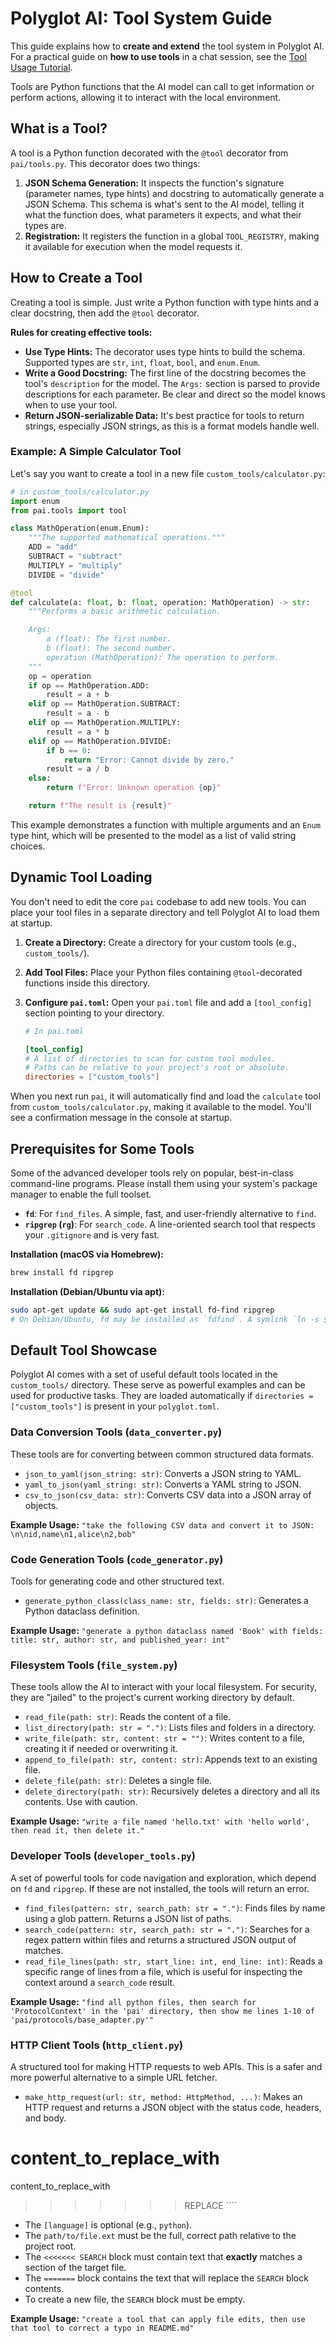 # Polyglot AI: Tool System Guide

This guide explains how to **create and extend** the tool system in Polyglot AI. For a practical guide on **how to use tools** in a chat session, see the [Tool Usage Tutorial](./TOOL_TUTORIAL.md).

Tools are Python functions that the AI model can call to get information or perform actions, allowing it to interact with the local environment.

## What is a Tool?

A tool is a Python function decorated with the `@tool` decorator from `pai/tools.py`. This decorator does two things:

1.  **JSON Schema Generation:** It inspects the function's signature (parameter names, type hints) and docstring to automatically generate a JSON Schema. This schema is what's sent to the AI model, telling it what the function does, what parameters it expects, and what their types are.
2.  **Registration:** It registers the function in a global `TOOL_REGISTRY`, making it available for execution when the model requests it.

## How to Create a Tool

Creating a tool is simple. Just write a Python function with type hints and a clear docstring, then add the `@tool` decorator.

**Rules for creating effective tools:**
*   **Use Type Hints:** The decorator uses type hints to build the schema. Supported types are `str`, `int`, `float`, `bool`, and `enum.Enum`.
*   **Write a Good Docstring:** The first line of the docstring becomes the tool's `description` for the model. The `Args:` section is parsed to provide descriptions for each parameter. Be clear and direct so the model knows when to use your tool.
*   **Return JSON-serializable Data:** It's best practice for tools to return strings, especially JSON strings, as this is a format models handle well.

### Example: A Simple Calculator Tool

Let's say you want to create a tool in a new file `custom_tools/calculator.py`:

```python
# in custom_tools/calculator.py
import enum
from pai.tools import tool

class MathOperation(enum.Enum):
    """The supported mathematical operations."""
    ADD = "add"
    SUBTRACT = "subtract"
    MULTIPLY = "multiply"
    DIVIDE = "divide"

@tool
def calculate(a: float, b: float, operation: MathOperation) -> str:
    """Performs a basic arithmetic calculation.

    Args:
        a (float): The first number.
        b (float): The second number.
        operation (MathOperation): The operation to perform.
    """
    op = operation
    if op == MathOperation.ADD:
        result = a + b
    elif op == MathOperation.SUBTRACT:
        result = a - b
    elif op == MathOperation.MULTIPLY:
        result = a * b
    elif op == MathOperation.DIVIDE:
        if b == 0:
            return "Error: Cannot divide by zero."
        result = a / b
    else:
        return f"Error: Unknown operation {op}"

    return f"The result is {result}"
```
This example demonstrates a function with multiple arguments and an `Enum` type hint, which will be presented to the model as a list of valid string choices.

## Dynamic Tool Loading

You don't need to edit the core `pai` codebase to add new tools. You can place your tool files in a separate directory and tell Polyglot AI to load them at startup.

1.  **Create a Directory:** Create a directory for your custom tools (e.g., `custom_tools/`).
2.  **Add Tool Files:** Place your Python files containing `@tool`-decorated functions inside this directory.
3.  **Configure `pai.toml`:** Open your `pai.toml` file and add a `[tool_config]` section pointing to your directory.

    ```toml
    # In pai.toml

    [tool_config]
    # A list of directories to scan for custom tool modules.
    # Paths can be relative to your project's root or absolute.
    directories = ["custom_tools"]
    ```

When you next run `pai`, it will automatically find and load the `calculate` tool from `custom_tools/calculator.py`, making it available to the model. You'll see a confirmation message in the console at startup.

## Prerequisites for Some Tools

Some of the advanced developer tools rely on popular, best-in-class command-line programs. Please install them using your system's package manager to enable the full toolset.

- **`fd`**: For `find_files`. A simple, fast, and user-friendly alternative to `find`.
- **`ripgrep` (`rg`)**: For `search_code`. A line-oriented search tool that respects your `.gitignore` and is very fast.

**Installation (macOS via Homebrew):**
```sh
brew install fd ripgrep
```

**Installation (Debian/Ubuntu via apt):**
```sh
sudo apt-get update && sudo apt-get install fd-find ripgrep
# On Debian/Ubuntu, fd may be installed as `fdfind`. A symlink `ln -s $(which fdfind) ~/.local/bin/fd` may be needed.
```

## Default Tool Showcase

Polyglot AI comes with a set of useful default tools located in the `custom_tools/` directory. These serve as powerful examples and can be used for productive tasks. They are loaded automatically if `directories = ["custom_tools"]` is present in your `polyglot.toml`.

### Data Conversion Tools (`data_converter.py`)

These tools are for converting between common structured data formats.

*   `json_to_yaml(json_string: str)`: Converts a JSON string to YAML.
*   `yaml_to_json(yaml_string: str)`: Converts a YAML string to JSON.
*   `csv_to_json(csv_data: str)`: Converts CSV data into a JSON array of objects.

**Example Usage:** `"take the following CSV data and convert it to JSON: \n\nid,name\n1,alice\n2,bob"`

### Code Generation Tools (`code_generator.py`)

Tools for generating code and other structured text.

*   `generate_python_class(class_name: str, fields: str)`: Generates a Python dataclass definition.

**Example Usage:** `"generate a python dataclass named 'Book' with fields: title: str, author: str, and published_year: int"`

### Filesystem Tools (`file_system.py`)

These tools allow the AI to interact with your local filesystem. For security, they are "jailed" to the project's current working directory by default.

*   `read_file(path: str)`: Reads the content of a file.
*   `list_directory(path: str = ".")`: Lists files and folders in a directory.
*   `write_file(path: str, content: str = "")`: Writes content to a file, creating it if needed or overwriting it.
*   `append_to_file(path: str, content: str)`: Appends text to an existing file.
*   `delete_file(path: str)`: Deletes a single file.
*   `delete_directory(path: str)`: Recursively deletes a directory and all its contents. Use with caution.

**Example Usage:** `"write a file named 'hello.txt' with 'hello world', then read it, then delete it."`

### Developer Tools (`developer_tools.py`)

A set of powerful tools for code navigation and exploration, which depend on `fd` and `ripgrep`. If these are not installed, the tools will return an error.

*   `find_files(pattern: str, search_path: str = ".")`: Finds files by name using a glob pattern. Returns a JSON list of paths.
*   `search_code(pattern: str, search_path: str = ".")`: Searches for a regex pattern within files and returns a structured JSON output of matches.
*   `read_file_lines(path: str, start_line: int, end_line: int)`: Reads a specific range of lines from a file, which is useful for inspecting the context around a `search_code` result.

**Example Usage:** `"find all python files, then search for 'ProtocolContext' in the 'pai' directory, then show me lines 1-10 of 'pai/protocols/base_adapter.py'"`

### HTTP Client Tools (`http_client.py`)

A structured tool for making HTTP requests to web APIs. This is a safer and more powerful alternative to a simple URL fetcher.

*   `make_http_request(url: str, method: HttpMethod, ...)`: Makes an HTTP request and returns a JSON object with the status code, headers, and body.

content_to_replace_with
=======
content_to_replace_with
>>>>>>> REPLACE
´´´´

- The `[language]` is optional (e.g., `python`).
- The `path/to/file.ext` must be the full, correct path relative to the project root.
- The `<<<<<<< SEARCH` block must contain text that **exactly** matches a section of the target file.
- The `=======` block contains the text that will replace the `SEARCH` block contents.
- To create a new file, the `SEARCH` block must be empty.

**Example Usage:** `"create a tool that can apply file edits, then use that tool to correct a typo in README.md"`
